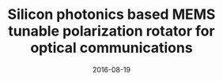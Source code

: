 ---
title: "Silicon photonics based MEMS tunable polarization rotator for optical communications"
collection: publications
permalink: /publication/2016-08-19-tunable-polarization-rotator
excerpt: "There has been a huge surge in data traffic all over the world due to the rise of streamingmedia services and connected devices. The current demand in data traffic has alreadypushed the optical fiber in the internet architecture to the network edges and the trend isto push it as close as possible, to the CPU. Silicon photonics addresses this challenge byenabling miniaturized optical devices that use light to move huge amounts of data at veryhigh speeds with extremely low power. To further improve the data transmission capacity,one can make use of different polarizations of light. However, to take advantage ofdifferent polarizations, devices with on-chip polarization rotation capability are required.This is achieved by a tunable polarization rotator. Moreover, full control of polarizationrotation can also be utilized to realize a new class of components in integrated photonicsincluding polarization mode modulators, multiplexers, filters, as well as switches foradvanced optical signal processing, coherent communications, and sensing.This thesis introduces a novel tunable polarization rotator that uses microelectromechanicalsystems (MEMS) as its actuation principle. When voltage is applied to a MEMStunable silicon cantilever, a mechanical movement occurs, which in turn affects theoptical mode shape travelling through a waveguide, as a result of which the polarizationis rotated. In this work, a MEMS tunable polarization rotator is designed, fabricated,and characterized with a polarization extinction ratio of 10 dB, which works in 1530nm -1570nm wavelength spectrum. In addition to the MEMS tunable polarization rotator,in this thesis, a free standing polarization beam splitter of length 1.4 μm, the shortestreported to-date to our knowledge, was designed, fabricated, and characterized. Thetunable polarization rotator and beam splitter developed in this thesis have the potentialto increase the bandwidth and flexibility of current optical communication networks, andfind further applications in polarization diversity schemes for sensing."
date: 2016-08-19
venue: 'Master Thesis, KTH'
paperurl: https://mrsandipandas.github.io/files/tunable-polarization-rotator.pdf
citation: 'Das, S., 2016. Silicon photonics based MEMS tunable polarization rotator for optical communications.'
shortcitation: 'Das, S., 2016. <i>Thesis, KTH</i>'
---